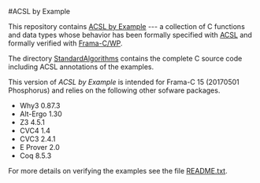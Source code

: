 

#ACSL by Example

This repository contains
[ACSL by Example](https://github.com/fraunhoferfokus/acsl-by-example/blob/master/ACSL-by-Example.pdf)
--- a collection of C functions and data types whose
behavior has been formally specified
with [ACSL](https://www.frama-c.com/acsl.html) and formally verified with [Frama-C/WP](https://www.frama-c.com/wp.html).

The directory
[StandardAlgorithms](https://github.com/fraunhoferfokus/acsl-by-example/tree/master/StandardAlgorithms)
contains the complete C source code including ACSL annotations of the examples.

This version of *ACSL by Example* is intended for
Frama-C 15 (20170501 Phosphorus) and relies
on the following other sofware packages.

* Why3      0.87.3
* Alt-Ergo	1.30
* Z3        4.5.1
* CVC4		  1.4
* CVC3		  2.4.1
* E Prover	2.0
* Coq       8.5.3

For more details on verifying the examples see the file [README.txt](https://github.com/fraunhoferfokus/acsl-by-example/blob/master/StandardAlgorithms/README.txt).
